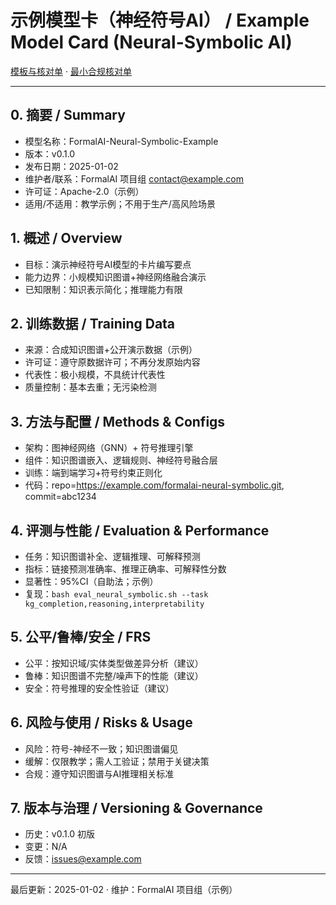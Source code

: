 # 示例模型卡（神经符号AI） / Example Model Card (Neural-Symbolic AI)

[模板与核对单](../../TEMPLATES_MODEL_CARD.md) · [最小合规核对单](../../STANDARDS_CHECKLISTS.md)

---

## 0. 摘要 / Summary

- 模型名称：FormalAI-Neural-Symbolic-Example
- 版本：v0.1.0
- 发布日期：2025-01-02
- 维护者/联系：FormalAI 项目组 <contact@example.com>
- 许可证：Apache-2.0（示例）
- 适用/不适用：教学示例；不用于生产/高风险场景

## 1. 概述 / Overview

- 目标：演示神经符号AI模型的卡片编写要点
- 能力边界：小规模知识图谱+神经网络融合演示
- 已知限制：知识表示简化；推理能力有限

## 2. 训练数据 / Training Data

- 来源：合成知识图谱+公开演示数据（示例）
- 许可证：遵守原数据许可；不再分发原始内容
- 代表性：极小规模，不具统计代表性
- 质量控制：基本去重；无污染检测

## 3. 方法与配置 / Methods & Configs

- 架构：图神经网络（GNN）+ 符号推理引擎
- 组件：知识图谱嵌入、逻辑规则、神经符号融合层
- 训练：端到端学习+符号约束正则化
- 代码：repo=<https://example.com/formalai-neural-symbolic.git>, commit=abc1234

## 4. 评测与性能 / Evaluation & Performance

- 任务：知识图谱补全、逻辑推理、可解释预测
- 指标：链接预测准确率、推理正确率、可解释性分数
- 显著性：95%CI（自助法；示例）
- 复现：`bash eval_neural_symbolic.sh --task kg_completion,reasoning,interpretability`

## 5. 公平/鲁棒/安全 / FRS

- 公平：按知识域/实体类型做差异分析（建议）
- 鲁棒：知识图谱不完整/噪声下的性能（建议）
- 安全：符号推理的安全性验证（建议）

## 6. 风险与使用 / Risks & Usage

- 风险：符号-神经不一致；知识图谱偏见
- 缓解：仅限教学；需人工验证；禁用于关键决策
- 合规：遵守知识图谱与AI推理相关标准

## 7. 版本与治理 / Versioning & Governance

- 历史：v0.1.0 初版
- 变更：N/A
- 反馈：<issues@example.com>

---

最后更新：2025-01-02  · 维护：FormalAI 项目组（示例）
